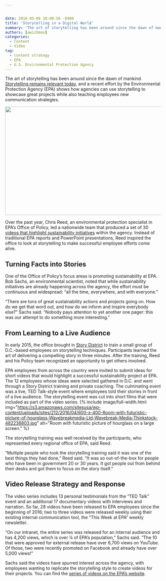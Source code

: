 ```yaml
---


date: 2016-05-06 10:00:58 -0400
title: 'Storytelling in a Digital World'
summary: 'The art of storytelling has been around since the dawn of mankind. Storytelling remains relevant today, and a recent effort by the Environmental Protection Agency (EPA) shows how agencies can use storytelling to showcase great projects while also teaching employees new communication strategies. Over the past year, Chris Reed, an environmental protection specialist in EPA&rsquo;s'
authors: [awichman]
categories:
  - Content
  - Video
tag:
  - content strategy
  - EPA
  - U.S. Environmental Protection Agency
---
```


The art of storytelling has been around since the dawn of mankind. [Storytelling remains relevant today](https://www.WHATEVER/2015/06/29/the-content-corner-telling-your-story/), and a recent effort by the Environmental Protection Agency (EPA) shows how agencies can use storytelling to showcase great projects while also teaching employees new communication strategies.


<img class="size-full wp-image-353342" src="https://s3.amazonaws.com/sitesusa/wp-content/uploads/sites/212/2016/04/600-x-350-Newspaper-Rock-State-Historic-Park-Utah-johnaudrey-iStock-Thinkstock-145244872.jpg" alt="" width="600" height="350" /> 

Over the past year, Chris Reed, an environmental protection specialist in EPA’s  Office of Policy, led a nationwide team that produced a set of 30 [videos that highlight sustainability initiatives](https://www.epa.gov/sustainability/sustainability-action-video-series) within the agency. Instead of traditional EPA reports and PowerPoint presentations, Reed inspired the office to look at storytelling to make successful employee efforts come alive.

## Turning Facts into Stories

One of the Office of Policy’s  focus areas is promoting sustainability at EPA. Bob Sachs, an environmental scientist, noted that while sustainability initiatives are already happening across the agency, the effort must be continuous and widespread: “all the time, everywhere, and with everyone.”

“There are tons of great sustainability actions and projects going on. How do we get that word out, and how do we inform and inspire everybody else?” Sachs said. “Nobody pays attention to yet another one pager: this was our attempt to do something more interesting.”

## From Learning to a Live Audience

In early 2015, the office brought in [Story District](http://storydistrict.org/) to train a small group of D.C.-based employees on storytelling techniques. Participants learned the art of delivering a compelling story in three minutes. After the training, Reed and his Policy team recognized an opportunity to get others involved.

EPA employees from across the country were invited to submit ideas for short videos that would highlight a successful sustainability project at EPA. The 12 employees whose ideas were selected gathered in D.C. and went through a Story District training and private coaching. The culminating event was a live, TED Talk-style event where employees told their stories in front of a live audience. The storytelling event was cut into short films that were included as part of the video series. 
{% include image/full-width.html img="https://s3.amazonaws.com/sitesusa/wp-content/uploads/sites/212/2016/04/600-x-400-Room-with-futuristic-picture-of-hourglass-Wavebreakmedia-Ltd-Wavebreak-Media-Thinkstock-482236803.jpg" alt="Room with futuristic picture of hourglass on a large screen." %} 

The storytelling training was well received by the participants, who represented every regional office of EPA, said Reed.

“Multiple people who took the storytelling training said it was one of the best things they had done,” Reed said. “It was so out-of-the-box for people who have been in government 20 or 30 years. It got people out from behind their desks and got them to focus on the story itself.”

## Video Release Strategy and Response

The video series includes 13 personal testimonials from the “TED Talk” event and an additional 17 documentary videos with interviews and narration. So far, 28 videos have been released to EPA employees since the beginning of 2016; two to three videos were released weekly using their existing internal communication tool, the “This Week at EPA” weekly newsletter.

“On our intranet, the entire series was released for an internal audience and has 4,200 views, which is over ¼ of EPA’s  population,” Sachs said. “The 10 that were approved for external release have over 6,700 views on YouTube. Of those, two were recently promoted on Facebook and already have over 5,000 views!”

Sachs said the videos have spurred interest across the agency, with employees wanting to replicate the storytelling style to create videos for their projects. You can find the [series of videos on the EPA&#8217;s website](https://www.epa.gov/sustainability/sustainability-action-video-series).